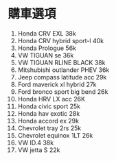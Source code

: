 購車選項
=======

1. Honda CRV EXL 38k
1. Honda CRV hybrid sport-l 40k
2. Honda Prologue 56k
1. VW TIGUAN se 36k
1. VW TIGUAN RLINE BLACK 38k
1. Mitshubishi outlander PHEV 36k
1. Jeep compass latitude acc 29k
1. Ford maverick xl hybrid 27k
1. Ford bronco sport big bend 26k
1. Honda HRV LX acc 26K
1. Honda civic sport 25k
1. Honda hav exotic 28k
1. Honda accord ex 29k
1. Chevrolet tray 2rs 25k
1. Chevrolet equinox  1LT 26k
1. VW ID.4 38k
1. VW jetta S 22k
